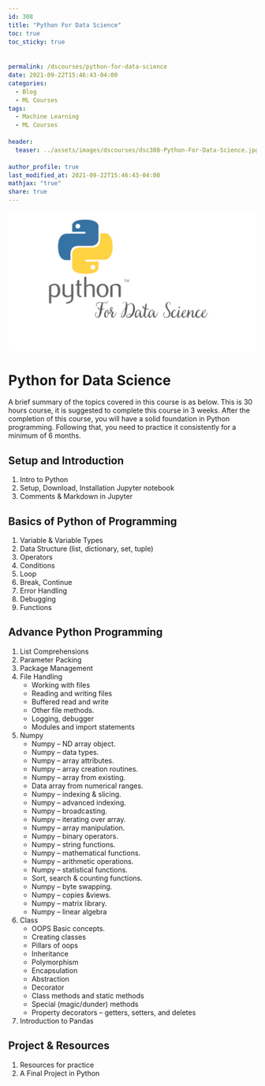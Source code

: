 ```yaml
---
id: 308    
title: "Python For Data Science"
toc: true
toc_sticky: true


permalink: /dscourses/python-for-data-science
date: 2021-09-22T15:46:43-04:00
categories:
  - Blog
  - ML Courses
tags: 
  - Machine Learning
  - ML Courses

header:
  teaser: ../assets/images/dscourses/dsc308-Python-For-Data-Science.jpg

author_profile: true
last_modified_at: 2021-09-22T15:46:43-04:00
mathjax: "true"
share: true
---
```


![Python For Data Science](../assets/images/dscourses/dsc308-Python-For-Data-Science.jpg)

# Python for Data Science

A brief summary of the topics covered in this course is as below. This is 30 hours course, it is suggested to complete this course in 3 weeks. After the completion of this course, you will have a solid foundation in Python programming. Following that, you need to practice it consistently for a minimum of 6 months.

## Setup and Introduction
1.  Intro to Python
2.  Setup, Download, Installation Jupyter notebook
3.  Comments & Markdown in Jupyter

## Basics of Python of Programming
1.  Variable & Variable Types
2.  Data Structure (list, dictionary, set, tuple)
3.  Operators
4.  Conditions
5.  Loop
6.  Break, Continue
7.  Error Handling
8.  Debugging
9.  Functions

## Advance Python Programming
1.  List Comprehensions
2.  Parameter Packing
3.  Package Management
4.  File Handling
    *   Working with files
    *   Reading and writing files
    *   Buffered read and write
    *   Other file methods.
    *   Logging, debugger
    *   Modules and import statements
5.  Numpy
    *   Numpy – ND array object.
    *   Numpy – data types.
    *   Numpy – array attributes.
    *   Numpy – array creation routines.
    *   Numpy – array from existing.
    *   Data array from numerical ranges.
    *   Numpy – indexing & slicing.
    *   Numpy – advanced indexing.
    *   Numpy – broadcasting.
    *   Numpy – iterating over array.
    *   Numpy – array manipulation.
    *   Numpy – binary operators.
    *   Numpy – string functions.
    *   Numpy – mathematical functions.
    *   Numpy – arithmetic operations.
    *   Numpy – statistical functions.
    *   Sort, search & counting functions.
    *   Numpy – byte swapping.
    *   Numpy – copies &views.
    *   Numpy – matrix library.
    *   Numpy – linear algebra
6.  Class
    *   OOPS Basic concepts.
    *   Creating classes
    *   Pillars of oops
    *   Inheritance
    *   Polymorphism
    *   Encapsulation
    *   Abstraction
    *   Decorator
    *   Class methods and static methods
    *   Special (magic/dunder) methods
    *   Property decorators – getters, setters, and deletes
7.  Introduction to Pandas 

## Project & Resources

1.  Resources for practice
2.  A Final Project in Python
